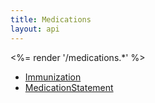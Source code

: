 ```yaml
---
title: Medications
layout: api
---
```


<%= render '/medications.*' %>
* [Immunization](../medications/immunization)
* [MedicationStatement](../medications/medication-statement)
